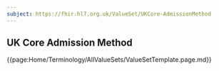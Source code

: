 ```yaml
---
subject: https://fhir.hl7.org.uk/ValueSet/UKCore-AdmissionMethod
---
```

## UK Core Admission Method

{{page:Home/Terminology/AllValueSets/ValueSetTemplate.page.md}}